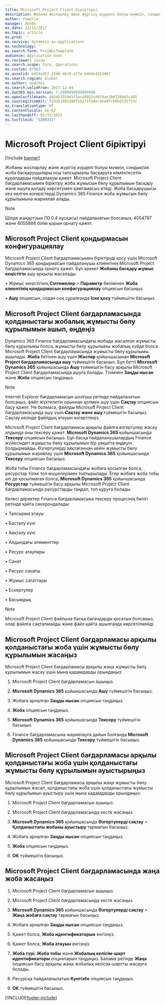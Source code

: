 ```yaml
---
title: Microsoft Project Client біріктіруі
description: Жобаны жоспарлау және жүргізу күрделі болуы мүмкін, сондықтан жоба басқарушылары осы тапсырманы басқаруға көмектесетін құралдарды пайдалануы қажет. Microsoft Project Client бағдарламасымен біріктіру жоба жұмысын бөлу құрылымын басқару және ашуға қолдау көрсетумен қамтамасыз етеді.
author: Yowelle
manager: AnnBe
ms.date: 12/11/2017
ms.topic: article
ms.prod: ''
ms.service: dynamics-ax-applications
ms.technology: ''
ms.search.form: ProjWbsTemplate
audience: Application User
ms.reviewer: josaw
ms.search.scope: Core, Operations
ms.custom: 87983
ms.assetid: b454ad57-2fd6-46c9-a77e-646de4153067
ms.search.region: Global
ms.author: andchoi
ms.search.validFrom: 2017-12-04
ms.dyn365.ops.version: 7.2999999999999998
ms.openlocfilehash: e93d23559d1f3aca9022cd97dae3b0726bb5ca05
ms.sourcegitcommit: fa32b1893286f20271fa4ec4be8fc68bd135f53c
ms.translationtype: HT
ms.contentlocale: kk-KZ
ms.lasthandoff: 02/15/2021
ms.locfileid: "5289331"
---
```

# <a name="microsoft-project-client-integration"></a>Microsoft Project Client біріктіруі

[!include [banner](../includes/banner.md)]

Жобаны жоспарлау және жүргізу күрделі болуы мүмкін, сондықтан жоба басқарушылары осы тапсырманы басқаруға көмектесетін құралдарды пайдалануы қажет. Microsoft Project Client бағдарламасымен біріктіру жоба жұмысын бөлу құрылымын басқару және ашуға қолдау көрсетумен қамтамасыз етеді. Жоба басқарушысы кез-келген өзгерістерді Dynamics 365 Finance жоба жұмысын бөлу құрылымына жариялай алады.

> [!NOTE]
> Шілде жаңартуын (10.0.4 нұсқасы) пайдаланатын болсаңыз, 4054797 және 4055884 білім қорын орнату қажет.

## <a name="configure-the-microsoft-project-client-add-in"></a>Microsoft Project Client қондырмасын конфигурациялау
Microsoft Project Client бағдарламасымен біріктіруді қосу үшін Microsoft Dynamics 365 қондырмасын пайдаланушы клиентінің Microsoft Project бағдарламасында орнату қажет. Бұл әрекет **Жобаны басқару жұмыс кеңістігін** ашу арқылы жасалады.

•   Жұмыс кеңістігінің **Сілтемелер** > **Параметр** бөлімінен **Жоба клиентінің қондырмасын конфигурациялау** опциясын басыңыз.

•   **Ашу** опциясын, содан соң сұралғанда **Іске қосу** түймешігін басыңыз.

## <a name="open-and-edit-an-existing-draft-work-breakdown-structure-in-microsoft-project-client"></a>Microsoft Project Client бағдарламасында қолданыстағы жобалық жұмысты бөлу құрылымын ашып, өңдеңіз
Dynamics 365 Finance бағдарламасындағы жобада жасалған жұмысты бөлу құрылымы болса, жұмысты бөлу құрылымы жобалық күйде болса Microsoft Project Client бағдарламасында жұмысты бөлу құрылымы ашылады. **Жоба** бетінен ашу үшін **Жоспар** қойыншасынан **Microsoft Project бағдарламасында ашу** түймешігін басыңыз. Бұл бетті **Microsoft Dynamics 365** қойыншасында **Ашу** түймешігін басу арқылы Microsoft Project Client бағдарламасында ашуға болады. Тізімнен **Заңды нысан** және **Жоба** опциясын таңдаңыз.

> [!NOTE]
> Internet Explorer бағдарламасын шолғыш ретінде пайдаланатын болсаңыз, файл жүктелетін орыннан қолмен ашу үшін **Сақтау** опциясын басу қажет. Не болмаса, файлды Microsoft Project Client бағдарламасында ашу үшін **Сақтау және ашу** түймешігін басыңыз. Сақтау кезінде файлдың атауын өзгертпеңіз.

Microsoft Project Client бағдарламасы арқылы файлға өзгертулер жасау алдында оны тексеру қажет. **Microsoft Dynamics 365** қойыншасында **Тексеру** опциясын басыңыз. Бұл басқа пайдаланушылардың Finance жүйесіндегі жұмысты бөлу құрылымын бір уақытта өңдеуін болдырмайды. Өзгертулерді аяқтағаннан кейін жұмысты бөлу құрылымын жариялау үшін **Microsoft Dynamics 365** қойыншасында **Тексеру** опциясын басыңыз.

Жоба тобы Finance бағдарламасындағы жобаға қосылған болса, ресурстар тізімі топ мүшелерімен толтырылады. Егер жобаға жоба тобы әлі де қосылмаған болса, **Microsoft Dynamics 365** қойыншасында **Ресурстар** түймешігін басу арқылы Microsoft Project Client бағдарламасында ресурстарды таңдап, топ құруға болады. 

Келесі деректер Finance бағдарламасына тексеру процесінің бөлігі ретінде қайта синхрондалады:

•   Тапсырма атауы

•   Басталу күні

•   Аяқталу күні

•   Алдындағы элементтер

•   Ресурс атаулары

•   Санат

•   Ресурс санаты

•   Жұмыс сағаттары

•   Ескертулер

•   Басымдық

> [!NOTE]
> Microsoft Project Client файлына басқа бағандарды қосатын болсаңыз, олар файлға сақталмайды және файл қайта ашылғанда көрсетілмейді.

## <a name="create-the-work-breakdown-structure-for-an-existing-project-using-microsoft-project-client"></a>Microsoft Project Client бағдарламасы арқылы қолданыстағы жоба үшін жұмысты бөлу құрылымын жасаңыз
Microsoft Project Client бағдарламасы арқылы жаңа жұмысты бөлу құрылымын жасау үшін мына қадамдарды орындаңыз:


1.  Microsoft Project Client бағдарламасын ашыңыз.

2.  **Microsoft Dynamics 365** қойыншасында **Ашу** түймешігін басыңыз.

3.  Жобаға арналған **Заңды нысан** опциясын таңдаңыз.

4.  **Жоба** опциясын таңдаңыз.

5.  **Microsoft Dynamics 365** қойыншасында **Тексеру** түймешігін басыңыз.

6.  Finance бағдарламасына жариялауға дайын болғанда **Microsoft Dynamics 365** қойыншасында **Тексеру** түймешігін басыңыз.

## <a name="replace-the-existing-work-breakdown-structure-for-an-existing-project-using-microsoft-project-client"></a>Microsoft Project Client бағдарламасы арқылы қолданыстағы жоба үшін қолданыстағы жұмысты бөлу құрылымын ауыстырыңыз
Microsoft Project Client бағдарламасы арқылы жаңа жұмысты бөлу құрылымын жасап, қолданыстағы жоба үшін қолданыстағы жұмысты бөлу құрылымын ауыстыру үшін мына қадамдарды орындаңыз:

1.  Microsoft Project Client бағдарламасын ашыңыз.

2.  Microsoft Project Client бағдарламасында кесте жасаңыз.

3.  **Microsoft Dynamics 365** қойыншасында **Өзгертулерді сақтау** > **Қолданыстағы жобаны ауыстыру** тармағын басыңыз.

4.  Жобаға арналған **Заңды нысан** опциясын таңдаңыз.

5.  **Жоба** опциясын таңдаңыз.

6.  **OK** түймешігін басыңыз.

## <a name="create-a-new-project-from-within-microsoft-project-client"></a>Microsoft Project Client бағдарламасында жаңа жоба жасаңыз


1.  Microsoft Project Client бағдарламасын ашыңыз.

2.  Microsoft Project Client бағдарламасында кесте жасаңыз.

3.  **Microsoft Dynamics 365** қойыншасында **Өзгертулерді сақтау** > **Жаңа жобаға сақтау** тармағын басыңыз.

4.  Жобаға арналған **Заңды нысан** опциясын таңдаңыз.

5.  Қажет болса, **Жоба идентификаторын** енгізіңіз.

6.  Қажет болса, **Жоба атауын** енгізіңіз.

7.  **Жоба түрі**, **Жоба тобы** және **Жобалық келісім-шарт идентификаторы** опцияларын таңдаңыз. Балама ретінде **Жаңа** опциясын басу арқылы жаңа жобалық келісім-шартты жасауға болады.

8.  Ресурсқа пайдаланылатын **Күнтізбе** опциясын таңдаңыз.

11. **OK** түймешігін басыңыз.


[!INCLUDE[footer-include](../includes/footer-banner.md)]